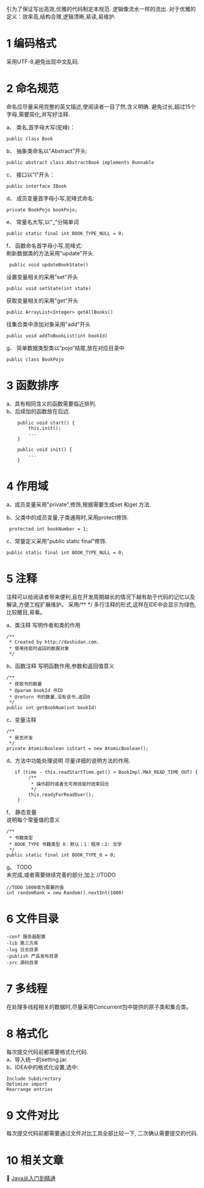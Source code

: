 <div class="jumbotron">
	<p>引为了保证写出高效,优雅的代码制定本规范. 逻辑像流水一样的流出.   
对于优雅的定义：效率高,结构合理,逻辑清晰,易读,易维护.</p>  
</div>

1 编码格式
===

采用UTF-8,避免出现中文乱码.

2 命名规范
===

命名应尽量采用完整的英文描述,使阅读者一目了然,含义明确. 避免过长,超过15个字母,需要简化,并写好注释.

a、 类名,首字母大写(驼峰)：   
	
    public class Book

b、 抽象类命名以"Abstract"开头:

    public abstract class AbstractBook implements Runnable

c、 接口以"I"开头：

	public interface IBook

d、 成员变量首字母小写,驼峰式命名:

	private BookPojo bookPojo;

e、 常量名大写,以"_"分隔单词

	public static final int BOOK_TYPE_NULL = 0;

f、	函数命名首字母小写,驼峰式:   
刷新数据类的方法采用"update"开头.

	 public void updateBookState()

设置变量相关的采用"set"开头

	public void setState(int state)
		
获取变量相关的采用"get"开头
	
	public ArrayList<Integer> getAllBooks()

往集合类中添加对象采用"add"开头
	
    public void addToBookList(int bookId)
	
g、	简单数据类型类以“pojo”结尾,放在对应目录中

	public class BookPojo


3 函数排序
===

a、具有相同含义的函数需要临近排列.   
b、后续加的函数放在后边.

	    public void start() {
        	this.init();
			...
    	}

		public void init() {
			...
		}


4 作用域
===

a、成员变量采用"private",修饰,根据需要生成set 和get 方法.

b、父类中的成员变量,子类通用时,采用protect修饰.

	 protected int bookNumber = 1;

c、常量定义采用"public static final"修饰.

	public static final int BOOK_TYPE_NULL = 0;

5 注释
===

注释可以给阅读者带来便利,且在开发周期越长的情况下越有助于代码的记忆以及解读,方便工程扩展维护。
采用/** */ 多行注释的形式,这样在IDE中会显示为绿色,比较醒目,易看。

a、类注释
写明作者和类的作用

	/**
	 * Created by http://dashidan.com.
	 * 使用技能时返回的数据对象
	 */

b、函数注释
写明函数作用,参数和返回值意义   

	/**
     * 获取书的数量
     * @param bookId 书ID
     * @return 书的数量,没有该书,返回0
     */
    public int getBookNum(int bookId)

c、变量注释

    /**
     * 是否开发
     */
    private AtomicBoolean isStart = new AtomicBoolean();	

d、方法中功能处理说明
尽量详细的说明方法的作用.

       if (time - this.readStartTime.get() > BookImpl.MAX_READ_TIME_OUT) {
            /**
             * 操作超时或者无可用技能时结束回合
             */
            this.readyForReadOver();
        }
f、 静态变量   
说明每个常量值的意义

	/**
     * 书籍类型
     * BOOK_TYPE 书籍类型 0：默认；1：程序；2: 文学
     */
    public static final int BOOK_TYPE_0 = 0;

g、 TODO   
未完成,或者需要继续完善的部分,加上 //TODO   

    //TODO 1000改为需要的值
    int randomRank = new Random().nextInt(1000)

6 文件目录
===
	-conf 服务器配置
	-lib 第三方库
	-log 日志目录
	-publish 产品发布目录	
	-src 源码目录	

7 多线程
===

在处理多线程相关的数据时,尽量采用Concurrent包中提供的原子类和集合类。   

8 格式化
===

每次提交代码前都需要格式化代码.   
a、导入统一的setting.jar.   
b、IDEA中的格式化设置,选中:  

	Include Subdirectory
	Optimize import
	Rearrange entries

9 文件对比
===

每次提交代码前都需要通过文件对比工具全部比较一下, 二次确认需要提交的代码.


10 相关文章
===

📖 [Java从入门到精通](http://localhost/article/java/basic/index.html)  
